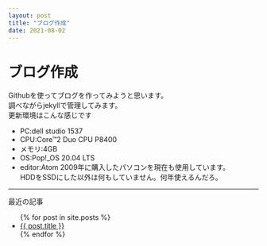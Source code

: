 ```yaml
---
layout: post
title: "ブログ作成"
date: 2021-08-02
---
```


# ブログ作成

Githubを使ってブログを作ってみようと思います。  
調べながらjekyllで管理してみます。  
更新環境はこんな感じです  
- PC:dell studio 1537
- CPU:Core™2 Duo CPU P8400
- メモリ:4GB
- OS:Pop!_OS 20.04 LTS
- editor:Atom
2009年に購入したパソコンを現在も使用しています。  
HDDをSSDにした以外は何もしていません。何年使えるんだろ。  
---
最近の記事  
<ul>
  {% for post in site.posts %}
    <li>
      <a href="{{ post.url }}">{{ post.title }}</a>
    </li>
  {% endfor %}
</ul>
